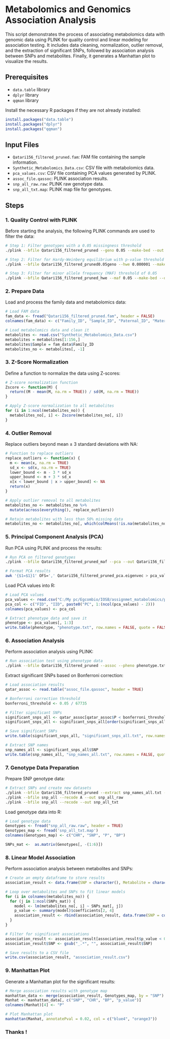 # Metabolomics and Genomics Association Analysis

This script demonstrates the process of associating metabolomics data with genomic data using PLINK for quality control and linear modeling for association testing. It includes data cleaning, normalization, outlier removal, and the extraction of significant SNPs, followed by association analysis between SNPs and metabolites. Finally, it generates a Manhattan plot to visualize the results.

## Prerequisites

- `data.table` library
- `dplyr` library
- `qqman` library

Install the necessary R packages if they are not already installed:

```r
install.packages("data.table")
install.packages("dplyr")
install.packages("qqman")
```

## Input Files

- `Qatari156_filtered_pruned.fam`: FAM file containing the sample information.
- `Synthetic_Metabolomics_Data.csv`: CSV file with metabolomics data.
- `pca_values.csv`: CSV file containing PCA values generated by PLINK.
- `assoc_file.qassoc`: PLINK association results.
- `snp_all_raw.raw`: PLINK raw genotype data.
- `snp_all_txt.map`: PLINK map file for genotypes.

## Steps

### 1. Quality Control with PLINK

Before starting the analysis, the following PLINK commands are used to filter the data:

```bash
# Step 1: Filter genotypes with a 0.05 missingness threshold
./plink --bfile Qatari156_filtered_pruned --geno 0.05 --make-bed --out Qatari156_filtered_pruned0.05geno

# Step 2: Filter for Hardy-Weinberg equilibrium with p-value threshold of 0.000001
./plink --bfile Qatari156_filtered_pruned0.05geno --hwe 0.000001 --make-bed --out Qatari156_filtered_pruned_hwe

# Step 3: Filter for minor allele frequency (MAF) threshold of 0.05
./plink --bfile Qatari156_filtered_pruned_hwe --maf 0.05 --make-bed --out Qatari156_filtered_pruned_maf
```

### 2. Prepare Data

Load and process the family data and metabolomics data:

```r
# Load FAM data
fam_data <- fread("Qatari156_filtered_pruned.fam", header = FALSE)
colnames(fam_data) <- c("Family_ID", "Sample_ID", "Paternal_ID", "Maternal_ID", "Sex", "Phenotype")

# Load metabolomics data and clean it
metabolites <- read.csv("Synthetic_Metabolomics_Data.csv")
metabolites = metabolites[1:156,]
metabolites$Sample = fam_data$Family_ID
metabolites_no <- metabolites[, -1]
```

### 3. Z-Score Normalization

Define a function to normalize the data using Z-scores:

```r
# Z-score normalization function
Zscore <- function(M) {
  return((M - mean(M, na.rm = TRUE)) / sd(M, na.rm = TRUE))
}

# Apply Z-score normalization to all metabolites
for (i in 1:ncol(metabolites_no)) {
  metabolites_no[, i] <- Zscore(metabolites_no[, i])
}
```

### 4. Outlier Removal

Replace outliers beyond mean ± 3 standard deviations with NA:

```r
# Function to replace outliers
replace_outliers <- function(x) {
  m <- mean(x, na.rm = TRUE)
  sd_x <- sd(x, na.rm = TRUE)
  lower_bound <- m - 3 * sd_x
  upper_bound <- m + 3 * sd_x
  x[x < lower_bound | x > upper_bound] <- NA
  return(x)
}

# Apply outlier removal to all metabolites
metabolites_no <- metabolites_no %>% 
  mutate(across(everything(), replace_outliers))

# Retain metabolites with less than 50% missing data
metabolites_no <- metabolites_no[, which(colMeans(!is.na(metabolites_no)) > 0.5)]
```

### 5. Principal Component Analysis (PCA)

Run PCA using PLINK and process the results:

```bash
# Run PCA on filtered genotypes
./plink --bfile Qatari156_filtered_pruned_maf --pca --out Qatari156_filtered_pruned_pca

# Format PCA results
awk '{$1=$1}1' OFS=',' Qatari156_filtered_pruned_pca.eigenvec > pca_values.csv
```

Load PCA values into R:

```r
# Load PCA values
pca_values <- read.csv("C:/My pc/Egcombio/IOSB/assignmet_matabolomics/pca_values.csv", header = FALSE)
pca_col <- c("FID", "IID", paste0("PC", 1:(ncol(pca_values) - 2)))
colnames(pca_values) <- pca_col

# Extract phenotype data and save it
phenotype <- pca_values[, 1:3]
write.table(phenotype, "phenotype.txt", row.names = FALSE, quote = FALSE)
```

### 6. Association Analysis

Perform association analysis using PLINK:

```bash
# Run association test using phenotype data
./plink --bfile Qatari156_filtered_pruned --assoc --pheno phenotype.txt --out assoc_file
```

Extract significant SNPs based on Bonferroni correction:

```r
# Load association results
qatar_assoc <- read.table("assoc_file.qassoc", header = TRUE)

# Bonferroni correction threshold
bonferroni_threshold <- 0.05 / 67735

# Filter significant SNPs
significant_snps_all <- qatar_assoc[qatar_assoc$P < bonferroni_threshold, ]
significant_snps_all <- significant_snps_all[order(significant_snps_all$P), ]

# Save significant SNPs
write.table(significant_snps_all, "significant_snps_all.txt", row.names = FALSE)

# Extract SNP names
snp_names_all <- significant_snps_all$SNP
write.table(snp_names_all, "snp_names_all.txt", row.names = FALSE, quote = FALSE, col.names = FALSE)
```

### 7. Genotype Data Preparation

Prepare SNP genotype data:

```bash
# Extract SNPs and create new datasets
./plink --bfile Qatari156_filtered_pruned --extract snp_names_all.txt --make-bed --out snp_all
./plink --bfile snp_all --recode A --out snp_all_raw
./plink --bfile snp_all --recode --out snp_all_txt
```

Load genotype data into R:

```r
# Load genotype data
Genotypes <- fread("snp_all_raw.raw", header = TRUE)
Genotypes_map <- fread('snp_all_txt.map')
colnames(Genotypes_map) <- c("CHR", "SNP", "P", "BP")

SNPs_mat <-  as.matrix(Genotypes[, -(1:6)])
```

### 8. Linear Model Association

Perform association analysis between metabolites and SNPs:

```r
# Create an empty dataframe to store results
association_result <- data.frame(SNP = character(), Metabolite = character(), p_value = numeric(), stringsAsFactors = FALSE)

# Loop over metabolites and SNPs to fit linear models
for (i in colnames(metabolites_no)) {
  for (j in 1:ncol(SNPs_mat)) {
    model <- lm(metabolites_no[, i] ~ SNPs_mat[, j])
    p_value <- summary(model)$coefficients[2, 4]
    association_result <- rbind(association_result, data.frame(SNP = colnames(SNPs_mat)[j], Metabolite = i, p_value = p_value))
  }
}

# Filter for significant associations
association_result <- association_result[association_result$p_value < 0.05, ]
association_result$SNP <- gsub("_.*", "", association_result$SNP)

# Save results to a CSV file
write.csv(association_result, "association_result.csv")
```

### 9. Manhattan Plot

Generate a Manhattan plot for the significant results:

```r
# Merge association results with genotype map
manhattan_data <- merge(association_result, Genotypes_map, by = "SNP")
Manhat <- manhattan_data[, c("SNP", "CHR", "BP", "p_value")]
colnames(Manhat)[4] <- "P"

# Plot Manhattan plot
manhattan(Manhat, annotatePval = 0.02, col = c("blue4", "orange3"))
```

### Thanks !

